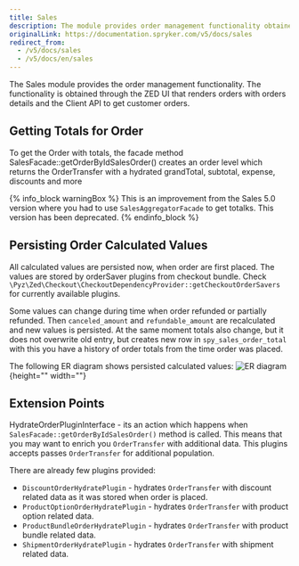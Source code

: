 ```yaml
---
title: Sales
description: The module provides order management functionality obtained through the ZED UI that renders orders with details and the Client API to get customer orders
originalLink: https://documentation.spryker.com/v5/docs/sales
redirect_from:
  - /v5/docs/sales
  - /v5/docs/en/sales
---
```


The Sales module provides the order management functionality. The functionality is obtained through the ZED UI that renders orders with orders details and the Client API to get customer orders.

## Getting Totals for Order
To get the Order with totals, the facade method SalesFacade::getOrderByIdSalesOrder() creates an order level which returns the OrderTransfer with a hydrated grandTotal, subtotal, expense, discounts and more

{% info_block warningBox %}
This is an improvement from the Sales 5.0 version where you had to use `SalesAggregatorFacade` to get totalks. This version has been deprecated.
{% endinfo_block %}

## Persisting Order Calculated Values
All calculated values are persisted now, when order are first placed. The values are stored by orderSaver plugins from checkout bundle. Check `\Pyz\Zed\Checkout\CheckoutDependencyProvider::getCheckoutOrderSavers` for currently available plugins.

Some values can change during time when order refunded or partially refunded. Then `canceled_amount` and `refundable_amount` are recalculated and new values is persisted. At the same moment totals also change, but it does not overwrite old entry, but creates new row in `spy_sales_order_total` with this you have a history of order totals from the time order was placed.

The following ER diagram shows persisted calculated values:
![ER diagram](https://spryker.s3.eu-central-1.amazonaws.com/docs/Features/Order+Management/Sales/sales_persisting_order_values.png){height="" width=""}

## Extension Points
HydrateOrderPluginInterface - its an action which happens when `SalesFacade::getOrderByIdSalesOrder()` method is called. This means that you may want to enrich you `OrderTransfer` with additional data. This plugins accepts passes `OrderTransfer` for additional population.

There are already few plugins provided:

* `DiscountOrderHydratePlugin` - hydrates `OrderTransfer` with discount related data as it was stored when order is placed.
* `ProductOptionOrderHydratePlugin` - hydrates `OrderTransfer` with product option related data.
* `ProductBundleOrderHydratePlugin` - hydrates `OrderTransfer` with product bundle related data.
* `ShipmentOrderHydratePlugin` - hydrates `OrderTransfer` with shipment related data.


